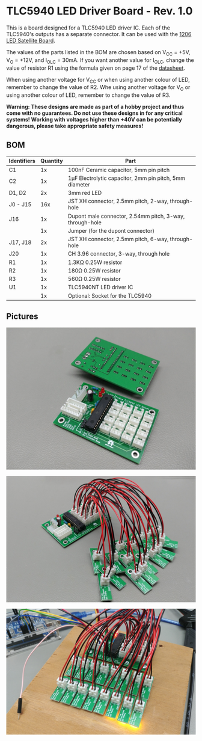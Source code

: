 # TLC5940 LED Driver Board - Rev. 1.0

This is a board designed for a TLC5940 LED driver IC. Each of the TLC5940's outputs has a separate connector. It can be used with the [1206 LED Satellite Board](https://github.com/PinBus/1206_LED_satellite_board).

The values of the parts listed in the BOM are chosen based on V<sub>CC</sub> = +5V, V<sub>O</sub> = +12V, and I<sub>OLC</sub> = 30mA. If you want another value for I<sub>OLC</sub>, change the value of resistor R1 using the formula given on page 17 of the [datasheet](assets/tlc5940.pdf).

When using another voltage for V<sub>CC</sub> or when using another colour of LED, remember to change the value of R2. Whe using another voltage for V<sub>O</sub> or using another colour of LED, remember to change the value of R3.

**Warning: These designs are made as part of a hobby project and thus come with no guarantees. Do not use these designs in for any critical systems! Working with voltages higher than +40V can be potentially dangerous, please take appropriate safety measures!**

## BOM

| Identifiers | Quantity | Part |
| ----------- | -------- | ---- |
| C1          |       1x | 100nF Ceramic capacitor, 5mm pin pitch |
| C2          |       1x | 1μF Electrolytic capacitor, 2mm pin pitch, 5mm diameter |
| D1, D2      |       2x | 3mm red LED |
| J0 - J15    |      16x | JST XH connector, 2.5mm pitch, 2-way, through-hole |
| J16         |       1x | Dupont male connector, 2.54mm pitch, 3-way, through-hole |
|             |       1x | Jumper (for the dupont connector) |
| J17, J18    |       2x | JST XH connector, 2.5mm pitch, 6-way, through-hole |
| J20         |       1x | CH 3.96 connector, 3-way, through hole |
| R1          |       1x | 1.3KΩ 0.25W resistor |
| R2          |       1x | 180Ω 0.25W resistor |
| R3          |       1x | 560Ω 0.25W resistor |
| U1          |       1x | TLC5940NT LED driver IC |
|             |       1x | Optional: Socket for the TLC5940 |

## Pictures

![Assembled boards](assets/TLC5940_LED_driver_board.jpg)

![Test setup 1](assets/TLC5940_with_LED_boards-1.jpg)

![Test setup 2](assets/TLC5940_with_LED_boards-2.jpg)